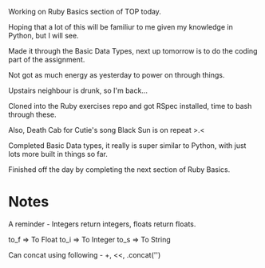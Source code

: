 Working on Ruby Basics section of TOP today.

Hoping that a lot of this will be familiur to me given my knowledge in Python, but I will see.

Made it through the Basic Data Types, next up tomorrow is to do the coding part of the assignment.

Not got as much energy as yesterday to power on through things.

Upstairs neighbour is drunk, so I'm back...

Cloned into the Ruby exercises repo and got RSpec installed, time to bash through these.

Also, Death Cab for Cutie's song Black Sun is on repeat >.<

Completed Basic Data types, it really is super similar to Python, with just lots more built in things so far.

Finished off the day by completing the next section of Ruby Basics.

# Notes

A reminder - Integers return integers, floats return floats.

to_f => To Float
to_i => To Integer
to_s => To String

Can concat using following - +, <<, .concat('')